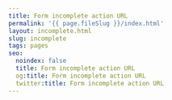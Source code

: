```yaml
---
title: Form incomplete action URL
permalink: '{{ page.fileSlug }}/index.html'
layout: incomplete.html
slug: incomplete
tags: pages
seo:
  noindex: false
  title: Form incomplete action URL
  og:title: Form incomplete action URL
  twitter:title: Form incomplete action URL
---
```



